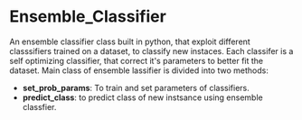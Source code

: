 # Ensemble_Classifier
An ensemble classifier class built in python, that exploit different classsifiers trained on a dataset, to classify new instaces. 
Each classifer is a self optimizing classifier, that correct it's parameters to better fit the dataset.
Main class of ensemble lassifier is divided into two methods: 

* **set_prob_params**: To train and set parameters of classifiers. 
* **predict_class**: to predict class of new instsance using ensemble classfier.


